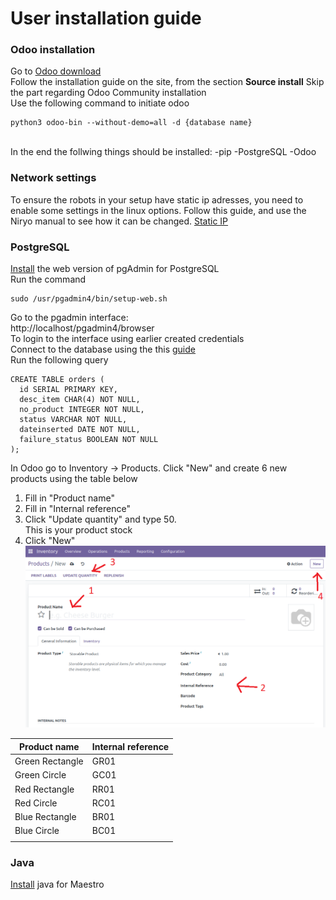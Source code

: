# User installation guide
### **Odoo installation**
Go to [Odoo download](https://www.odoo.com/documentation/16.0/administration/install/install.html) <br>
Follow the installation guide on the site, from the section **Source install**
Skip the part regarding Odoo Community installation<br>
Use the following command to initiate odoo<br> 
```
python3 odoo-bin --without-demo=all -d {database name}
```

<br>
In the end the follwing things should be installed:
-pip
-PostgreSQL
-Odoo


### **Network settings**
To ensure the robots in your setup have static ip adresses, you need to enable some settings in the linux options.
Follow this guide, and use the Niryo manual to see how it can be changed.
[Static IP]()

### **PostgreSQL**
[Install](https://www.pgadmin.org/download/pgadmin-4-apt/) the web version of pgAdmin for PostgreSQL<br>
Run the command 
```
sudo /usr/pgadmin4/bin/setup-web.sh
```

Go to the pgadmin interface:<br> http://localhost/pgadmin4/browser <br>
To login to the interface using earlier created credentials<br>
Connect to the database using the this [guide](https://www.postgresqltutorial.com/postgresql-getting-started/connect-to-postgresql-database/) <br>
Run the following query <br>
```
CREATE TABLE orders (
  id SERIAL PRIMARY KEY,
  desc_item CHAR(4) NOT NULL,
  no_product INTEGER NOT NULL,
  status VARCHAR NOT NULL,
  dateinserted DATE NOT NULL,
  failure_status BOOLEAN NOT NULL
);
```
In Odoo go to Inventory -> Products.
Click "New" and create 6 new products using the table below<br>
 1. Fill in "Product name"
 2. Fill in "Internal reference"
 3. Click "Update quantity" and type 50. <br>
 This is your product stock
 4. Click "New"
   ![alt text](https://github.com/Daniel-Baun/NiryorobotAU/blob/master/Figures/Screenshot%20from%202023-06-01%2013-25-58.png?raw=true)

| Product name    | Internal reference |
|-----------------|--------------------|
| Green Rectangle | GR01               |
| Green Circle    | GC01               |
| Red Rectangle   | RR01               |
| Red Circle      | RC01               |
| Blue Rectangle  | BR01               |
| Blue Circle     | BC01               |
|                 |                    |



### **Java**
[Install](https://www.java.com/en/download/help/linux_x64_install.html#download) java for Maestro

